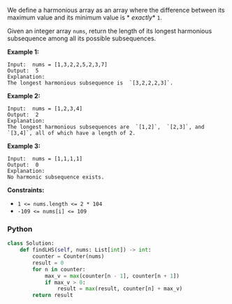 We define a harmonious array as an array where the difference between its maximum value and its minimum value is  *
*exactly**  `1`.

Given an integer array  `nums`, return the length of its longest harmonious subsequence among all its possible
subsequences.

**Example 1:**

```
Input:  nums = [1,3,2,2,5,2,3,7]
Output:  5
Explanation:
The longest harmonious subsequence is  `[3,2,2,2,3]`.
```

**Example 2:**

```
Input:  nums = [1,2,3,4]
Output:  2
Explanation:
The longest harmonious subsequences are  `[1,2]`,  `[2,3]`, and  `[3,4]`, all of which have a length of 2.
```

**Example 3:**

```
Input:  nums = [1,1,1,1]
Output:  0
Explanation:
No harmonic subsequence exists.
```

**Constraints:**

- `1 <= nums.length <= 2 * 104`
- `-109 <= nums[i] <= 109`

### Python

```py
class Solution:
    def findLHS(self, nums: List[int]) -> int:
        counter = Counter(nums)
        result = 0
        for n in counter:
            max_v = max(counter[n - 1], counter[n + 1])
            if max_v > 0:
                result = max(result, counter[n] + max_v)
        return result
```